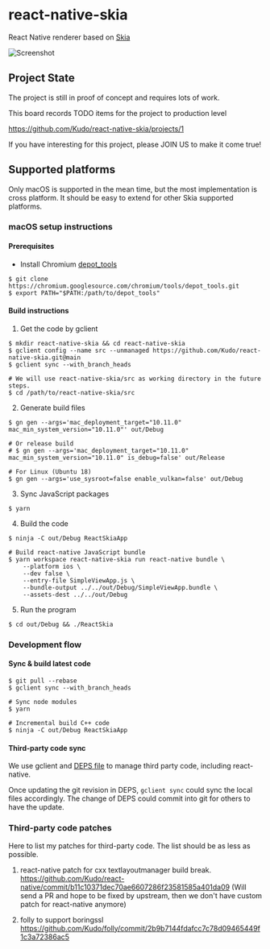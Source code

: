 # react-native-skia
React Native renderer based on [Skia](https://skia.org/)

![Screenshot](https://pbs.twimg.com/media/Eey1WFdUMAE5qMF.png:small)

## Project State
The project is still in proof of concept and requires lots of work.

This board records TODO items for the project to production level

https://github.com/Kudo/react-native-skia/projects/1

If you have interesting for this project, please JOIN US to make it come true!

## Supported platforms

Only macOS is supported in the mean time, but the most implementation is cross platform.
It should be easy to extend for other Skia supported platforms.

### macOS setup instructions

#### Prerequisites

- Install Chromium [depot_tools](https://chromium.googlesource.com/chromium/src/+/master/docs/mac_build_instructions.md#install)

```shell
$ git clone https://chromium.googlesource.com/chromium/tools/depot_tools.git
$ export PATH="$PATH:/path/to/depot_tools"
```

#### Build instructions

1. Get the code by gclient

```shell
$ mkdir react-native-skia && cd react-native-skia
$ gclient config --name src --unmanaged https://github.com/Kudo/react-native-skia.git@main
$ gclient sync --with_branch_heads

# We will use react-native-skia/src as working directory in the future steps.
$ cd /path/to/react-native-skia/src
```

2. Generate build files

```shell
$ gn gen --args='mac_deployment_target="10.11.0" mac_min_system_version="10.11.0"' out/Debug

# Or release build
# $ gn gen --args='mac_deployment_target="10.11.0" mac_min_system_version="10.11.0" is_debug=false' out/Release

# For Linux (Ubuntu 18)
$ gn gen --args='use_sysroot=false enable_vulkan=false' out/Debug
```

3. Sync JavaScript packages

```shell
$ yarn
```

4. Build the code

```shell
$ ninja -C out/Debug ReactSkiaApp

# Build react-native JavaScript bundle
$ yarn workspace react-native-skia run react-native bundle \
    --platform ios \
    --dev false \
    --entry-file SimpleViewApp.js \
    --bundle-output ../../out/Debug/SimpleViewApp.bundle \
    --assets-dest ../../out/Debug
```

5. Run the program

```shell
$ cd out/Debug && ./ReactSkia
```

### Development flow

#### Sync & build latest code

```shell
$ git pull --rebase
$ gclient sync --with_branch_heads

# Sync node modules
$ yarn

# Incremental build C++ code
$ ninja -C out/Debug ReactSkiaApp
```

#### Third-party code sync

We use gclient and [DEPS file](https://github.com/Kudo/react-native-skia/blob/main/DEPS) to manage third party code, including react-native.

Once updating the git revision in DEPS, `gclient sync` could sync the local files accordingly.
The change of DEPS could commit into git for others to have the update.

### Third-party code patches

Here to list my patches for third-party code. The list should be as less as possible.

1. react-native patch for cxx textlayoutmanager build break.
https://github.com/Kudo/react-native/commit/b11c10371dec70ae6607286f23581585a401da09
(Will send a PR and hope to be fixed by upstream, then we don't have custom patch for react-native anymore) 

2. folly to support boringssl
https://github.com/Kudo/folly/commit/2b9b7144fdafcc7c78d09465449f1c3a72386ac5
